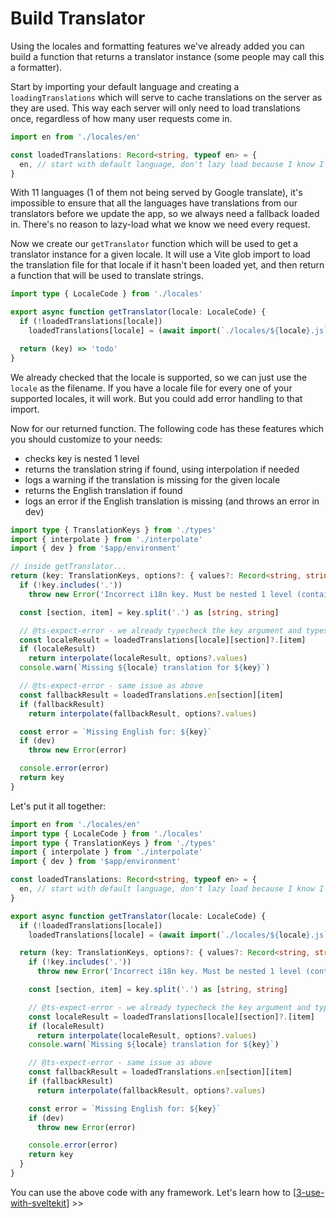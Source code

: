 # Build Translator

Using the locales and formatting features we've already added you can  build a function that returns a translator instance (some people may call this a formatter). 

Start by importing your default language and creating a `loadingTranslations` which will serve to cache translations on the server as they are used. This way each server will only need to load translations once, regardless of how many user requests come in.

```ts title="lib/poly-i18n/index.ts"
import en from './locales/en'

const loadedTranslations: Record<string, typeof en> = {
  en, // start with default language, don't lazy load because I know I want it as a fallback
}
```

With 11 languages (1 of them not being served by Google translate), it's impossible to ensure that all the languages have translations from our translators before we update the app, so we always need a fallback loaded in. There's no reason to lazy-load what we know we need every request.

Now we create our `getTranslator` function which will be used to get a translator instance for a given locale. It will use a Vite glob import to load the translation file for that locale if it hasn't been loaded yet, and then return a function that will be used to translate strings.

```ts title="lib/poly-i18n/index.ts" {4-5}
import type { LocaleCode } from './locales'

export async function getTranslator(locale: LocaleCode) {
  if (!loadedTranslations[locale])
    loadedTranslations[locale] = (await import(`./locales/${locale}.js`)).default

  return (key) => 'todo'
}
```

We already checked that the locale is supported, so we can just use the `locale` as the filename. If you have a locale file for every one of your supported locales, it will work. But you could add error handling to that import.

Now for our returned function. The following code has these features which you should customize to your needs:
- checks key is nested 1 level
- returns the translation string if found, using interpolation if needed
- logs a warning if the translation is missing for the given locale
- returns the English translation if found
- logs an error if the English translation is missing (and throws an error in dev)

```ts title="lib/poly-i18n/index.ts"
import type { TranslationKeys } from './types'
import { interpolate } from './interpolate'
import { dev } from '$app/environment'

// inside getTranslator...
return (key: TranslationKeys, options?: { values?: Record<string, string> }): string => {
  if (!key.includes('.'))
    throw new Error('Incorrect i18n key. Must be nested 1 level (contain 1 period).')

  const [section, item] = key.split('.') as [string, string]

  // @ts-expect-error - we already typecheck the key argument and types don't know how to properly distinguish the allowed items for a chosen section if we do type the line above properly so we ignore here
  const localeResult = loadedTranslations[locale][section]?.[item]
  if (localeResult)
    return interpolate(localeResult, options?.values)
  console.warn(`Missing ${locale} translation for ${key}`)

  // @ts-expect-error - same issue as above
  const fallbackResult = loadedTranslations.en[section][item]
  if (fallbackResult)
    return interpolate(fallbackResult, options?.values)

  const error = `Missing English for: ${key}`
  if (dev)
    throw new Error(error)

  console.error(error)
  return key
}
```

Let's put it all together:

```ts title="lib/poly-i18n/index.ts"
import en from './locales/en'
import type { LocaleCode } from './locales'
import type { TranslationKeys } from './types'
import { interpolate } from './interpolate'
import { dev } from '$app/environment'

const loadedTranslations: Record<string, typeof en> = {
  en, // start with default language, don't lazy load because I know I want it as a fallback
}

export async function getTranslator(locale: LocaleCode) {
  if (!loadedTranslations[locale])
    loadedTranslations[locale] = (await import(`./locales/${locale}.js`)).default

  return (key: TranslationKeys, options?: { values?: Record<string, string> }): string => {
    if (!key.includes('.'))
      throw new Error('Incorrect i18n key. Must be nested 1 level (contain 1 period).')

    const [section, item] = key.split('.') as [string, string]

    // @ts-expect-error - we already typecheck the key argument and types don't know how to properly distinguish the allowed items for a chosen section if we do type the line above properly so we ignore here
    const localeResult = loadedTranslations[locale][section]?.[item]
    if (localeResult)
      return interpolate(localeResult, options?.values)
    console.warn(`Missing ${locale} translation for ${key}`)

    // @ts-expect-error - same issue as above
    const fallbackResult = loadedTranslations.en[section][item]
    if (fallbackResult)
      return interpolate(fallbackResult, options?.values)

    const error = `Missing English for: ${key}`
    if (dev)
      throw new Error(error)

    console.error(error)
    return key
  }
}
```

You can use the above code with any framework. Let's learn how to [[3-use-with-sveltekit]] >>

[//begin]: # "Autogenerated link references for markdown compatibility"
[3-use-with-sveltekit]: 3-use-with-sveltekit.md "Use With SvelteKit"
[//end]: # "Autogenerated link references"